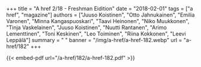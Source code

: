 +++
title = "A href 2/18 - Freshman Eidition"
date = "2018-02-01"
tags = ["a href", "magazine"]
authors = ["Juuso Koistinen", "Otto Jahnukainen", "Emilia Varonen", "Minna Kangaspuoskari", "Taavi Heinonen", "Niko Muukkonen", "Tinja Vaskelainen", "Juuso Koistinen", "Nuutti Rantanen", "Arimo Lementtinen", "Toni Keskinen", "Leo Toiminen", "Riina Kokkonen", "Leevi Leppälä"]
summary = " "
banner = "/img/a-href/a-href-182.webp"
url = "a-href/182"
+++

{{< embed-pdf url="/a-href/182/a-href-182.pdf" >}}
